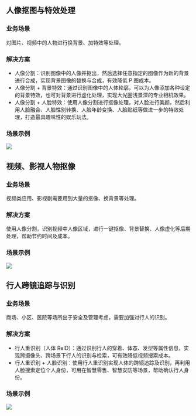 ## 人像抠图与特效处理
### 业务场景
对图片、视频中的人物进行换背景、加特效等处理。
### 解决方案
- 人像分割：识别图像中的人像并抠出，然后选择任意指定的图像作为新的背景进行合成，实现背景图像的替换与合成，有效降低 P 图成本。
- 人像分割 + 背景特效：通过识别图像中的人体轮廓，可以为人像添加各种设定的背景特效，也可对背景进行虚化处理，实现大光圈浅景深的专业相机效果。
- 人像分割 + 人脸特效：使用人像分割进行抠像处理，对人脸进行美颜，然后利用人脸融合、人脸性别转换、人脸年龄变换、人脸贴纸等做进一步的特效处理，打造最具趣味性的娱乐玩法。
 
### 场景示例
![](https://main.qcloudimg.com/raw/04f0b9ce65cf14a1a3cda327caeaff5d.png)

## 视频、影视人物抠像
### 业务场景
视频类应用、影视剧需要用到大量的抠像、换背景等处理。
### 解决方案
使用人像分割，识别视频中人像区域，进行一键抠像、背景替换、人像虚化等后期处理，帮助节约时间及成本。

### 场景示例
![](https://main.qcloudimg.com/raw/2e6033b706e237377233c8a6c7bea9a8.png)

## 行人跨镜追踪与识别
### 业务场景
商场、小区、医院等场所出于安全及管理考虑，需要加强对行人的识别。
### 解决方案
- 行人重识别（人体 ReID）：通过识别行人的穿着、体态、发型等属性信息，实现跨摄像头、跨场景下行人的识别与检索，可有效降低视频搜索成本。 
- 行人重识别 + 人脸识别：使用行人重识别实现人体的跨镜追踪及识别，再利用人脸搜索定位个人身份，可用在智慧零售、智慧安防等场景，帮助确认行人身份。

### 场景示例
![](https://main.qcloudimg.com/raw/90e4ec23daa7bc11d0ade52a2b68e2d2.png)


